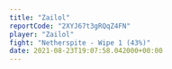 ```yaml
---
title: "Zailol"
reportCode: "2XYJ67t3gRQqZ4FN"
player: "Zailol"
fight: "Netherspite - Wipe 1 (43%)"
date: 2021-08-23T19:07:58.042000+00:00
---
```

